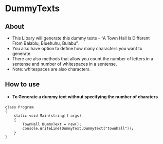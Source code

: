 # DummyTexts
## About
 * This Libary will generate this dummy texts - “A Town Hall Is Different From Balablu, Bluehuhu, Bulabu”. 
 * You also have option to define how many characters you want to generate. 
 * There are also methods that allow you count the number of letters in a sentense and number of whitespaces in a sentense. 
 * Note: whitespaces are also characters.

## How to use 
* #### To Generate a dummy text without specifying the number of charaters  
``` 
class Program
{
    static void Main(string[] args)
    {
        TownHall DummyText = new();
        Console.WriteLine(DummyText.DummyText("townhall"));
    }
}
```


